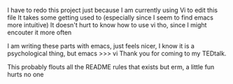 I have to redo this project just because
I am currently using Vi to edit this file
It takes some getting used to (especially since I seem to find emacs
more intuitive)
It doesn't hurt to know how to use vi tho, since I might encouter it more
often

I am writing these parts with emacs, just feels nicer, I know it is a
psychological thing, but emacs >>> vi
Thank you for coming to my TEDtalk.

This probably flouts all the README rules that exists but erm, a little fun
hurts no one
